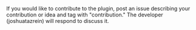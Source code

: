 If you would like to contribute to the plugin, post an issue describing your contribution or idea and tag with "contribution." The developer (joshuatazrein) will respond to discuss it. 

